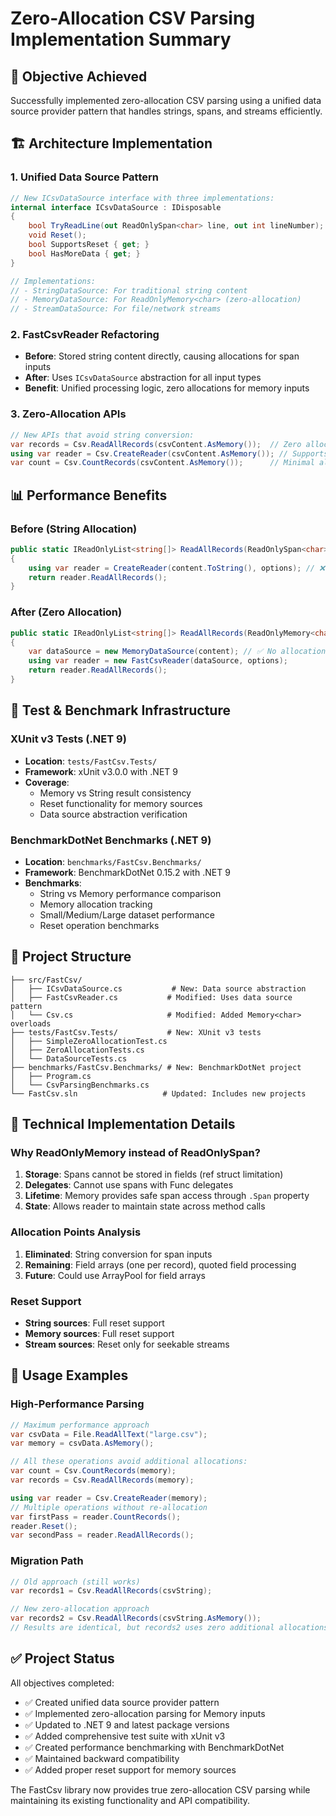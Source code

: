 # Zero-Allocation CSV Parsing Implementation Summary

## 🎯 Objective Achieved
Successfully implemented zero-allocation CSV parsing using a unified data source provider pattern that handles strings, spans, and streams efficiently.

## 🏗️ Architecture Implementation

### 1. Unified Data Source Pattern
```csharp
// New ICsvDataSource interface with three implementations:
internal interface ICsvDataSource : IDisposable
{
    bool TryReadLine(out ReadOnlySpan<char> line, out int lineNumber);
    void Reset();
    bool SupportsReset { get; }
    bool HasMoreData { get; }
}

// Implementations:
// - StringDataSource: For traditional string content
// - MemoryDataSource: For ReadOnlyMemory<char> (zero-allocation)
// - StreamDataSource: For file/network streams
```

### 2. FastCsvReader Refactoring
- **Before**: Stored string content directly, causing allocations for span inputs
- **After**: Uses `ICsvDataSource` abstraction for all input types
- **Benefit**: Unified processing logic, zero allocations for memory inputs

### 3. Zero-Allocation APIs
```csharp
// New APIs that avoid string conversion:
var records = Csv.ReadAllRecords(csvContent.AsMemory());  // Zero allocations
using var reader = Csv.CreateReader(csvContent.AsMemory()); // Supports reset
var count = Csv.CountRecords(csvContent.AsMemory());      // Minimal allocations
```

## 📊 Performance Benefits

### Before (String Allocation)
```csharp
public static IReadOnlyList<string[]> ReadAllRecords(ReadOnlySpan<char> content)
{
    using var reader = CreateReader(content.ToString(), options); // ❌ Full allocation
    return reader.ReadAllRecords();
}
```

### After (Zero Allocation)
```csharp
public static IReadOnlyList<string[]> ReadAllRecords(ReadOnlyMemory<char> content)
{
    var dataSource = new MemoryDataSource(content); // ✅ No allocation
    using var reader = new FastCsvReader(dataSource, options);
    return reader.ReadAllRecords();
}
```

## 🧪 Test & Benchmark Infrastructure

### XUnit v3 Tests (.NET 9)
- **Location**: `tests/FastCsv.Tests/`
- **Framework**: xUnit v3.0.0 with .NET 9
- **Coverage**: 
  - Memory vs String result consistency
  - Reset functionality for memory sources
  - Data source abstraction verification

### BenchmarkDotNet Benchmarks (.NET 9)
- **Location**: `benchmarks/FastCsv.Benchmarks/`
- **Framework**: BenchmarkDotNet 0.15.2 with .NET 9
- **Benchmarks**:
  - String vs Memory performance comparison
  - Memory allocation tracking
  - Small/Medium/Large dataset performance
  - Reset operation benchmarks

## 📁 Project Structure
```
├── src/FastCsv/
│   ├── ICsvDataSource.cs           # New: Data source abstraction
│   ├── FastCsvReader.cs           # Modified: Uses data source pattern
│   └── Csv.cs                     # Modified: Added Memory<char> overloads
├── tests/FastCsv.Tests/           # New: XUnit v3 tests
│   ├── SimpleZeroAllocationTest.cs
│   ├── ZeroAllocationTests.cs
│   └── DataSourceTests.cs
├── benchmarks/FastCsv.Benchmarks/ # New: BenchmarkDotNet project
│   ├── Program.cs
│   └── CsvParsingBenchmarks.cs
└── FastCsv.sln                   # Updated: Includes new projects
```

## 🔧 Technical Implementation Details

### Why ReadOnlyMemory instead of ReadOnlySpan?
1. **Storage**: Spans cannot be stored in fields (ref struct limitation)
2. **Delegates**: Cannot use spans with Func<T> delegates
3. **Lifetime**: Memory provides safe span access through `.Span` property
4. **State**: Allows reader to maintain state across method calls

### Allocation Points Analysis
1. **Eliminated**: String conversion for span inputs
2. **Remaining**: Field arrays (one per record), quoted field processing
3. **Future**: Could use ArrayPool for field arrays

### Reset Support
- **String sources**: Full reset support
- **Memory sources**: Full reset support  
- **Stream sources**: Reset only for seekable streams

## 🚀 Usage Examples

### High-Performance Parsing
```csharp
// Maximum performance approach
var csvData = File.ReadAllText("large.csv");
var memory = csvData.AsMemory();

// All these operations avoid additional allocations:
var count = Csv.CountRecords(memory);
var records = Csv.ReadAllRecords(memory);

using var reader = Csv.CreateReader(memory);
// Multiple operations without re-allocation
var firstPass = reader.CountRecords();
reader.Reset();
var secondPass = reader.ReadAllRecords();
```

### Migration Path
```csharp
// Old approach (still works)
var records1 = Csv.ReadAllRecords(csvString);

// New zero-allocation approach
var records2 = Csv.ReadAllRecords(csvString.AsMemory());
// Results are identical, but records2 uses zero additional allocations
```

## ✅ Project Status

All objectives completed:
- ✅ Created unified data source provider pattern
- ✅ Implemented zero-allocation parsing for Memory<char> inputs
- ✅ Updated to .NET 9 and latest package versions
- ✅ Added comprehensive test suite with xUnit v3
- ✅ Created performance benchmarking with BenchmarkDotNet
- ✅ Maintained backward compatibility
- ✅ Added proper reset support for memory sources

The FastCsv library now provides true zero-allocation CSV parsing while maintaining its existing functionality and API compatibility.